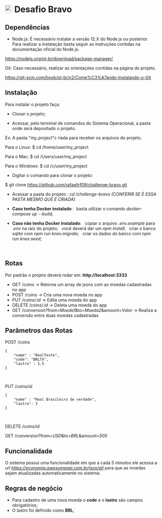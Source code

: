 # <img src="https://avatars1.githubusercontent.com/u/7063040?v=4&s=200.jpg" alt="HU" width="24" /> Desafio Bravo

## Dependências

-   Node.js:
É necessário instalar a versão 12.X do Node.js ou posterior.
Para realizar a instalação basta seguir as instruções contidas na documentação oficial do Node.js.

https://nodejs.org/pt-br/download/package-manager/

Git:
Caso necessário, realizar as orientações contidas na página do projeto.

https://git-scm.com/book/pt-br/v2/Come%C3%A7ando-Instalando-o-Git


## Instalação

Para instalar o projeto faça:
&nbsp;

-   Clonar o projeto;
&nbsp;

-   Acessar, pelo terminal de comandos do Sistema Operacional, a pasta onde será depositado o projeto.
&nbsp;

Ex: A pasta "my_project"c riada para receber os arquivos do projeto.
&nbsp;

Para o Linux:
$ cd /home/user/my_project
&nbsp;

Para o Mac:
$ cd /Users/user/my_project
&nbsp;

Para o Windows:
$ cd /c/user/my_project
&nbsp;

-   Digitar o comando para clonar o projeto:
&nbsp;

$ git clone https://github.com/rafaellrf09/challenge-bravo.git
&nbsp;

-   Acessar a pasta do projeto : *cd /challenge-bravo (CONFERIR SE É ESSA PASTA MESMO QUE É CRIADA)*
&nbsp;

-   **Caso tenha Docker instalado**:
&nbsp;
        basta utilizar o comando *docker-compose up --build*;
&nbsp;

-   **Caso não tenha Docker instalado**:
&nbsp;
         copiar o arquivo *.env.example* para *.env* na raiz do projeto;
&nbsp;
         você deverá dar um *npm install*;
&nbsp;
         criar o banco sqlite com *npm run knex:migrate*;
&nbsp;
         criar os dados do banco com *npm run knex:seed*;
&nbsp;

&nbsp;
## Rotas

Por padrão o projeto deverá rodar em: **http://localhost:3333**

-   GET /coins   -> Retorna um array de jsons com as moedas cadastradas no app
-   POST /coins  -> Cria uma nova moeda no app
-   PUT /coins/*:id*  -> Edita uma moeda do app
-   DELETE /coins/*:id*  -> Deleta uma moeda do app
-   GET /conversion?from=*Moeda1*&to=*Moeda2*&amount=*Valor*  -> Realiza a conversão entre duas moedas cadastradas


## Parâmetros das Rotas
POST /coins
&nbsp;

    {
        "name" : "RealTeste",
        "code": "BRLTX",
        "lastro" : 1.5
    }
&nbsp;

PUT /coins/*id*
&nbsp;

    {
        "name" : "Real Brasileiro de verdade",
        "lastro": 3
    }
&nbsp;

DELETE /coins/*id*
&nbsp;

GET /conversion?from=*USD*&to=*BRL*&amount=*500*


## Funcionalidade

O sistema possui uma funcionalidade em que a cada 5 minutos ele acessa a url
*https://economia.awesomeapi.com.br/json/all* para que as moedas sejam
atualizadas automaticamente no sistema.

## Regras de negócio
-   Para cadastro de uma nova moeda o **code** e o **lastro** são  campos obrigatórios;
-   O lastro foi definido como **BRL**;

